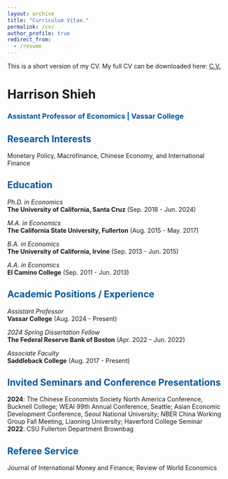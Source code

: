 ```yaml
---
layout: archive
title: "Curriculum Vitae."
permalink: /cv/
author_profile: true
redirect_from:
  - /resume
---
```


This is a short version of my CV. My full CV can be downloaded here: [C.V.](https://www.dropbox.com/home/Career%20Files/SharedCV)

# Harrison Shieh

### <span style="color: #00579C;">Assistant Professor of Economics | Vassar College</span>

## <span style="color: #00579C;">Research Interests</span>
Monetary Policy, Macrofinance, Chinese Economy, and International Finance

## <span style="color: #00579C;">Education</span>
*Ph.D. in Economics*
<br>
**The University of California, Santa Cruz** (Sep. 2018 - Jun. 2024)  

*M.A. in Economics*
<br>
**The California State University, Fullerton** (Aug. 2015 - May. 2017)  


*B.A. in Economics*
<br>
**The University of California, Irvine** (Sep. 2013 - Jun. 2015)  

*A.A. in Economics*
<br>
**El Camino College** (Sep. 2011 - Jun. 2013)  


## <span style="color: #00579C;">Academic Positions / Experience</span>
*Assistant Professor*
<br>
**Vassar College** (Aug. 2024 - Present)  


*2024 Spring Dissertation Fellow*
<br>
**The Federal Reserve Bank of Boston** (Apr. 2022 - Jun. 2022)  


*Associate Faculty*
<br>
**Saddleback College** (Aug. 2017 - Present) 


## <span style="color: #00579C;">Invited Seminars and Conference Presentations</span>
**2024**: The Chinese Economists Society North America Conference, Bucknell College; WEAI 99th Annual Conference, Seattle; Asian Economic Development Conference, Seoul National University; NBER China Working Group Fall Meeting, Liaoning University; Haverford College Seminar  
**2022**: CSU Fullerton Department Brownbag

## <span style="color: #00579C;">Referee Service</span>
Journal of International Money and Finance; Review of World Economics



